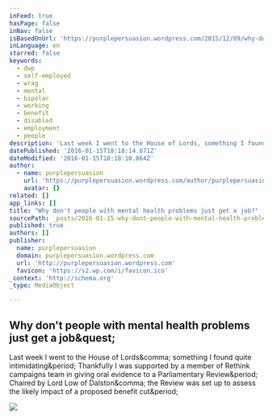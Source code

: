 ```yaml
---
inFeed: true
hasPage: false
inNav: false
isBasedOnUrl: 'https://purplepersuasion.wordpress.com/2015/12/09/why-dont-people-with-mental-health-problems-just-get-a-job/'
inLanguage: en
starred: false
keywords:
  - dwp
  - self-employed
  - wrag
  - mental
  - bipolar
  - working
  - benefit
  - disabled
  - employment
  - people
description: 'Last week I went to the House of Lords, something I found quite intimidating. Thankfully I was supported by a member of Rethink campaigns team in giving oral evidence to a Parliamentary Review. Chaired by Lord Low of Dalston, the Review was set up to assess the likely impact of a proposed benefit cut.'
datePublished: '2016-01-15T18:18:14.671Z'
dateModified: '2016-01-15T18:18:10.864Z'
author:
  - name: purplepersuasion
    url: 'https://purplepersuasion.wordpress.com/author/purplepersuasion/'
    avatar: {}
related: []
app_links: []
title: "Why don't people with mental health problems just get a job?"
sourcePath: _posts/2016-01-15-why-dont-people-with-mental-health-problems-just-get-a-job.md
published: true
authors: []
publisher:
  name: purplepersuasion
  domain: purplepersuasion.wordpress.com
  url: 'http://purplepersuasion.wordpress.com'
  favicon: 'https://s2.wp.com/i/favicon.ico'
_context: 'http://schema.org'
_type: MediaObject

---
```

<article style=""><h1>Why don't people with mental health problems just get a job&amp;quest;</h1><p>Last week I went to the House of Lords&amp;comma; something I found quite intimidating&amp;period; Thankfully I was supported by a member of Rethink campaigns team in giving oral evidence to a Parliamentary Review&amp;period; Chaired by Lord Low of Dalston&amp;comma; the Review was set up to assess the likely impact of a proposed benefit cut&amp;period;</p><img src="https://i2.wp.com/purplepersuasion.files.wordpress.com/2015/12/screen-shot-2015-12-09-at-11-00-14.png?fit=440%2C330" /></article>